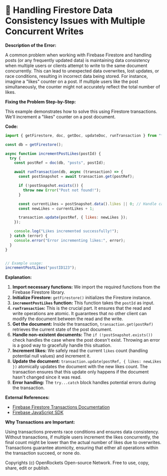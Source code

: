# 🐞 Handling Firestore Data Consistency Issues with Multiple Concurrent Writes


**Description of the Error:**

A common problem when working with Firebase Firestore and handling posts (or any frequently updated data) is maintaining data consistency when multiple users or clients attempt to write to the same document concurrently.  This can lead to unexpected data overwrites, lost updates, or race conditions, resulting in incorrect data being stored.  For instance, imagine a "likes" counter on a post. If multiple users like the post simultaneously, the counter might not accurately reflect the total number of likes.


**Fixing the Problem Step-by-Step:**

This example demonstrates how to solve this using Firestore transactions.  We'll increment a "likes" counter on a post document.

**Code:**

```javascript
import { getFirestore, doc, getDoc, updateDoc, runTransaction } from "firebase/firestore";

const db = getFirestore();

async function incrementPostLikes(postId) {
  try {
    const postRef = doc(db, "posts", postId);

    await runTransaction(db, async (transaction) => {
      const postSnapshot = await transaction.get(postRef);

      if (!postSnapshot.exists()) {
        throw new Error("Post not found!");
      }

      const currentLikes = postSnapshot.data().likes || 0; // Handle cases where likes might not exist yet.
      const newLikes = currentLikes + 1;

      transaction.update(postRef, { likes: newLikes });
    });

    console.log("Likes incremented successfully!");
  } catch (error) {
    console.error("Error incrementing likes:", error);
  }
}


// Example usage:
incrementPostLikes("postID123");
```

**Explanation:**

1. **Import necessary functions:** We import the required functions from the Firebase Firestore library.
2. **Initialize Firestore:** `getFirestore()` initializes the Firestore instance.
3. **`incrementPostLikes` function:** This function takes the `postId` as input.
4. **`runTransaction`:** This is the crucial part. It ensures that the read and write operations are atomic.  It guarantees that no other client can modify the document between the read and the write.
5. **Get the document:** Inside the transaction, `transaction.get(postRef)` retrieves the current state of the post document.
6. **Handle non-existent documents:** The `if (!postSnapshot.exists())` check handles the case where the post doesn't exist.  Throwing an error is a good way to gracefully handle this situation.
7. **Increment likes:** We safely read the current `likes` count (handling potential null values) and increment it.
8. **Update the document:** `transaction.update(postRef, { likes: newLikes })` atomically updates the document with the new likes count.  The transaction ensures that this update only happens if the document hasn't changed since it was read.
9. **Error handling:** The `try...catch` block handles potential errors during the transaction.

**External References:**

* [Firebase Firestore Transactions Documentation](https://firebase.google.com/docs/firestore/manage-data/transactions)
* [Firebase JavaScript SDK](https://firebase.google.com/docs/web/setup)


**Why Transactions are Important:**

Using transactions prevents race conditions and ensures data consistency. Without transactions, if multiple users increment the likes concurrently, the final count might be lower than the actual number of likes due to overwrites.  Transactions guarantee atomicity, ensuring that either all operations within the transaction succeed, or none do.


Copyrights (c) OpenRockets Open-source Network. Free to use, copy, share, edit or publish.

